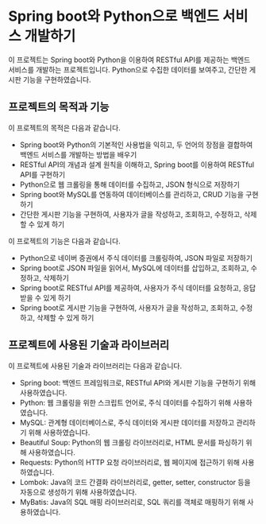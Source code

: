 # Spring boot와 Python으로 백엔드 서비스 개발하기

이 프로젝트는 Spring boot와 Python을 이용하여 RESTful API를 제공하는 백엔드 서비스를 개발하는 프로젝트입니다. Python으로 수집한 데이터를 보여주고, 간단한 게시판 기능을 구현하였습니다.

## 프로젝트의 목적과 기능

이 프로젝트의 목적은 다음과 같습니다.

- Spring boot와 Python의 기본적인 사용법을 익히고, 두 언어의 장점을 결합하여 백엔드 서비스를 개발하는 방법을 배우기
- RESTful API의 개념과 설계 원칙을 이해하고, Spring boot를 이용하여 RESTful API를 구현하기
- Python으로 웹 크롤링을 통해 데이터를 수집하고, JSON 형식으로 저장하기
- Spring boot와 MySQL를 연동하여 데이터베이스를 관리하고, CRUD 기능을 구현하기
- 간단한 게시판 기능을 구현하여, 사용자가 글을 작성하고, 조회하고, 수정하고, 삭제할 수 있게 하기

이 프로젝트의 기능은 다음과 같습니다.

- Python으로 네이버 증권에서 주식 데이터를 크롤링하여, JSON 파일로 저장하기
- Spring boot로 JSON 파일을 읽어서, MySQL에 데이터를 삽입하고, 조회하고, 수정하고, 삭제하기
- Spring boot로 RESTful API를 제공하여, 사용자가 주식 데이터를 요청하고, 응답받을 수 있게 하기
- Spring boot로 게시판 기능을 구현하여, 사용자가 글을 작성하고, 조회하고, 수정하고, 삭제할 수 있게 하기

## 프로젝트에 사용된 기술과 라이브러리

이 프로젝트에 사용된 기술과 라이브러리는 다음과 같습니다.

- Spring boot: 백엔드 프레임워크로, RESTful API와 게시판 기능을 구현하기 위해 사용하였습니다.
- Python: 웹 크롤링을 위한 스크립트 언어로, 주식 데이터를 수집하기 위해 사용하였습니다.
- MySQL: 관계형 데이터베이스로, 주식 데이터와 게시판 데이터를 저장하고 관리하기 위해 사용하였습니다.
- Beautiful Soup: Python의 웹 크롤링 라이브러리로, HTML 문서를 파싱하기 위해 사용하였습니다.
- Requests: Python의 HTTP 요청 라이브러리로, 웹 페이지에 접근하기 위해 사용하였습니다.
- Lombok: Java의 코드 간결화 라이브러리로, getter, setter, constructor 등을 자동으로 생성하기 위해 사용하였습니다.
- MyBatis: Java의 SQL 매핑 라이브러리로, SQL 쿼리를 객체로 매핑하기 위해 사용하였습니다.

